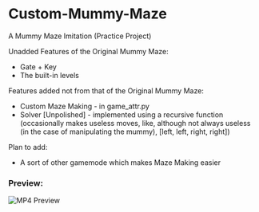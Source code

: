 # Custom-Mummy-Maze
A Mummy Maze Imitation (Practice Project)

Unadded Features of the Original Mummy Maze:
- Gate + Key
- The built-in levels
  
Features added not from that of the Original Mummy Maze:
- Custom Maze Making - in game_attr.py
- Solver [Unpolished] - implemented using a recursive function
<br>                    (occasionally makes useless moves, like, although not always useless (in the case of manipulating the mummy), [left, left, right, right])
  
Plan to add:
- A sort of other gamemode which makes Maze Making easier

### Preview:
![MP4 Preview](https://github.com/Imaginatorix/Custom-Mummy-Maze/assets/77674519/cfb3895a-bc9c-4bb2-b9d5-14c1e527f6ab)
